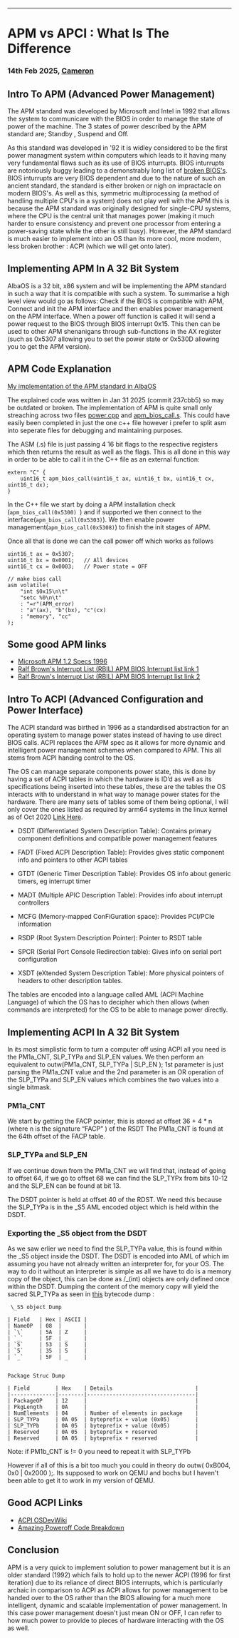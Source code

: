 
* * *

APM vs APCI : What Is The Difference
===============================================

### 14th Feb 2025, [Cameron](https://camhdeveloper.netlify.app/)


## Intro To APM (Advanced Power Management)

The APM standard was developed by Microsoft and Intel in 1992 that allows the system to communicare with the BIOS in order to manage the state of power of the machine. The 3 states of power described by the APM standard are; Standby , Suspend and Off.

As this standard was developed in '92 it is widley considered to be the first power managment system within computers which leads to it having many very fundamental flaws such as its use of BIOS inturrupts. BIOS inturrupts are notoriously buggy leading to a demonstrably long list of [broken BIOS's](https://lxr.linux.no/#linux+v6.7.1/arch/x86/kernel/apm_32.c#L2055). BIOS inturrupts are very BIOS dependent and due to the nature of such an ancient standard, the standard is either broken or nigh on impractacle on modern BIOS's. As well as this, symmetric multiprocessing (a method of handling multiple CPU's in a system) does not play well with the APM this is because the APM standard was originally designed for single-CPU systems, where the CPU is the central unit that manages power (making it much harder to ensure consistency and prevent one processor from entering a power-saving state while the other is still busy). However, the APM standard is much easier to implement into an OS than its more cool, more modern, less broken brother : ACPI (which we will get onto later).


## Implementing APM In A 32 Bit System

AlbaOS is a 32 bit, x86 system and will be implementing the APM standard in such a way that it is compatible with such a system. To summarise a high level view would go as follows: Check if the BIOS is compatible with APM, Connect and init the APM interface and then enables power management on the APM interface. When a power off function is called it will send a power request to the BIOS through BIOS interrupt 0x15. This then can be used to other APM shenanigans through sub-functions in the AX register (such as 0x5307 allowing you to set the power state or 0x530D allowing you to get the APM version).

## APM Code Explanation

[My implementation of the APM standard in AlbaOS](https://github.com/CamH04/AlbaOS/blob/34fc37e3b9f30dfd2b9fe131f295f3114ed33c2b/src/hardwarecommunication/power.cpp#L18)

The explained code was written in Jan 31 2025 (commit 237cbb5) so may be outdated or broken.
The implementation of APM is quite small only streaching across two files [power.cpp](https://github.com/CamH04/AlbaOS/blob/master/src/hardwarecommunication/power.cpp) and [apm_bios_call.s](https://github.com/CamH04/AlbaOS/blob/master/src/hardwarecommunication/apm_bios_call.s). This could have easily been completed in just the one c++ file however i prefer to split asm into seperate files for debugging and maintaining purposes.

The ASM (.s) file is just passing 4 16 bit flags to the respective registers which then returns the result as well as the flags. This is all done in this way in order to be able to call it in the C++ file as an external function:
```
extern "C" {
    uint16_t apm_bios_call(uint16_t ax, uint16_t bx, uint16_t cx, uint16_t dx);
}
```

In the C++ file we start by doing a APM installation check (```apm_bios_call(0x5300) ```) and if supported we then connect to the interface(```apm_bios_call(0x5303)```). We then enable power management(```apm_bios_call(0x5308)```) to finish the init stages of APM.

Once all that is done we can the call power off which works as follows
```
uint16_t ax = 0x5307;
uint16_t bx = 0x0001;   // All devices
uint16_t cx = 0x0003;   // Power state = OFF

// make bios call
asm volatile(
    "int $0x15\n\t"
    "setc %0\n\t"
    : "=r"(APM_error)
    : "a"(ax), "b"(bx), "c"(cx)
    : "memory", "cc"
);
```

## Some good APM links
+ [Microsoft APM 1.2 Specs 1996](https://download.microsoft.com/download/1/6/1/161ba512-40e2-4cc9-843a-923143f3456c/apmv12.rtf)
+ [Ralf Brown's Interrupt List (RBIL) APM BIOS Interrupt list link 1](
https://www.ctyme.com/intr/cat-031.htm)
+ [Ralf Brown's Interrupt List (RBIL) APM BIOS Interrupt list link 2](https://www.ctyme.com/intr/int-15.htm)



## Intro To ACPI (Advanced Configuration and Power Interface)

The ACPI standard was birthed in 1996 as a standardised abstraction for an operating system to manage power states instead of having to use direct BIOS calls. ACPI replaces the APM spec as it allows for more dynamic and intelligent power management schemes when compared to APM. This all stems from ACPI handing control to the OS.

The OS can manage separate components power state, this is done by having a set of ACPI tables in which the hardware is ID’d as well as its specifications being inserted into these tables, these are the tables the OS interacts with to understand in what way to manage power states for the hardware. There are many sets of tables some of them being optional, I will only cover the ones listed as required by arm64 systems in the linux kernel as of Oct 2020 [Link Here](https://web.archive.org/web/20201020091509/https://www.kernel.org/doc/html/latest/arm64/acpi_object_usage.html).

+ DSDT (Differentiated System Description Table): Contains primary component definitions and compatible power management features

+ FADT (Fixed ACPI Description Table): Provides gives static component info and pointers to other ACPI tables

+ GTDT (Generic Timer Description Table): Provides OS info about generic timers, eg interrupt timer

+ MADT (Multiple APIC Description Table): Provides info about interrupt controllers

+ MCFG (Memory-mapped ConFiGuration space): Provides PCI/PCIe information

+ RSDP (Root System Description Pointer): Pointer to RSDT table

+ SPCR (Serial Port Console Redirection table): Gives info on serial port configuration

+ XSDT (eXtended System Description Table): More physical pointers of headers to other description tables.


The tables are encoded into a language called AML (ACPI Machine Language) of which the OS has to decipher which then allows (when commands are interpreted) for the OS to be able to manage power directly.

## Implementing ACPI In A 32 Bit System
In its most simplistic form to turn a computer off using ACPI all you need is the PM1a_CNT, SLP_TYPa and SLP_EN values. We then perform an equivalent to outw(PM1a_CNT, SLP_TYPa | SLP_EN ); 1st parameter is just parsing the  PM1a_CNT value and the 2nd parameter is an  OR operation of the SLP_TYPa and  SLP_EN values which combines the two values into a single bitmask.

### PM1a_CNT

We start by getting the FACP pointer, this is stored at offset 36 + 4 * n (where n is the signature “FACP” ) of the RSDT
The  PM1a_CNT is found at the 64th offset of the FACP table.

### SLP_TYPa and  SLP_EN

If we continue down from the PM1a_CNT we will find that, instead of going to offset 64, if we go to offset 68 we can find the SLP_TYPx from bits 10-12 and the SLP_EN can be found at bit 13.

The DSDT pointer is held at offset 40 of the RDST. We need this because the SLP_TYPa is in the \_S5 AML encoded object which is held within the DSDT.

### Exporting the \_S5 object from the DSDT
As we saw erlier we need to find the SLP_TYPa value, this is found within the \_S5
object inside the DSDT. The DSDT is encoded into AML of which im assuming you have not already written an interpreter for, for your OS. The way to do it without an interpreter is simple as all we have to do is a memory copy of the object, this can be done as /_(int) objects are only defined once within the DSDT. Dumping the content of the memory copy will yield the sacred  SLP_TYPa as seen in [this](https://forum.osdev.org/viewtopic.php?t=16990) bytecode dump :
```
 \_S5 object Dump

| Field   | Hex | ASCII |
| NameOP  | 08  |       |
| `\`     | 5A  | Z     |
| `_`     | 5F  | _     |
| `S`     | 53  | S     |
| `5`     | 35  | 5     |
| `_`     | 5F  | _     |


Package Struc Dump

| Field        | Hex    | Details                          |
|--------------|--------|----------------------------------|
| PackageOP    | 12     |                                  |
| PkgLength    | 0A     |                                  |
| NumElements  | 04     | Number of elements in package    |
| SLP_TYPa     | 0A 05  | byteprefix + value (0x05)        |
| SLP_TYPb     | 0A 05  | byteprefix + value (0x05)        |
| Reserved     | 0A 05  | byteprefix + reserved            |
| Reserved     | 0A 05  | byteprefix + reserved            |
```

Note: if PM1b_CNT is != 0 you need to repeat it with SLP_TYPb


However if all of this is a bit too much you could in theory do outw( 0xB004, 0x0 | 0x2000 );. Its supposed to work on QEMU and bochs but I haven't been able to get it to work in my version of QEMU.


## Good ACPI Links
+ [ACPI OSDevWiki](https://wiki.osdev.org/ACPI)
+ [Amazing Poweroff Code Breakdown](https://forum.osdev.org/viewtopic.php?t=16990)


## Conclusion
APM is a very quick to implement solution to power management but it is an older standard (1992) which fails to hold up to the newer ACPI (1996 for first iteration) due to its reliance of direct BIOS interrupts, which is particularly archaic in comparison to ACPI as ACPI allows for power management to be handed over to the OS rather than the BIOS allowing for a much more intelligent, dynamic and scalable implementation of power management. In this case power management doesn't just mean ON or OFF, I can refer to how much power to provide to pieces of hardware interacting with the OS as well.
